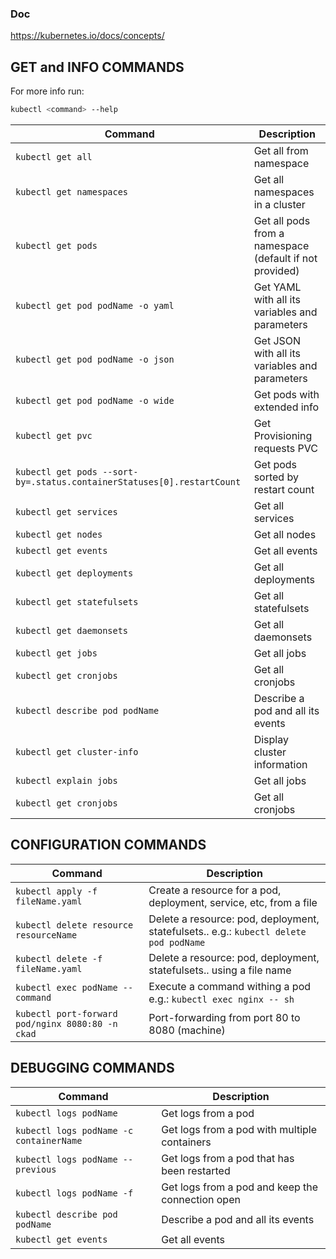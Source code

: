 ### Doc
https://kubernetes.io/docs/concepts/




## GET and INFO COMMANDS

For more info run:

```bash
kubectl <command> --help
```

| Command                                                                | Description                                             |
|------------------------------------------------------------------------|---------------------------------------------------------|
| `kubectl get all`                                                      | Get all from namespace                                  |
| `kubectl get namespaces`                                               | Get all namespaces in a cluster                         |
| `kubectl get pods`                                                     | Get all pods from a namespace (default if not provided) |
| `kubectl get pod podName -o yaml`                                      | Get YAML with all its variables and parameters          |
| `kubectl get pod podName -o json`                                      | Get JSON with all its variables and parameters          |
| `kubectl get pod podName -o wide`                                      | Get pods with extended info                             |
| `kubectl get pvc`                                                      | Get Provisioning requests PVC                           |
| `kubectl get pods --sort-by=.status.containerStatuses[0].restartCount` | Get pods sorted by restart count                        |
| `kubectl get services`                                                 | Get all services                                        |
| `kubectl get nodes`                                                    | Get all nodes                                           |
| `kubectl get events`                                                   | Get all events                                          |
| `kubectl get deployments`                                              | Get all deployments                                     |
| `kubectl get statefulsets`                                             | Get all statefulsets                                    |
| `kubectl get daemonsets`                                               | Get all daemonsets                                      |
| `kubectl get jobs`                                                     | Get all jobs                                            |
| `kubectl get cronjobs`                                                 | Get all cronjobs                                        |
| `kubectl describe pod podName`                                         | Describe a pod and all its events                       |
| `kubectl get cluster-info`                                             | Display cluster information                             |
| `kubectl explain jobs`                                                 | Get all jobs                                            |
| `kubectl get cronjobs`                                                 | Get all cronjobs                                        |



## CONFIGURATION COMMANDS

| Command                                          | Description                                                                           |
|--------------------------------------------------|---------------------------------------------------------------------------------------|
| `kubectl apply -f fileName.yaml`                 | Create a resource for a pod, deployment, service, etc, from a file                    |
| `kubectl delete resource resourceName`           | Delete a resource: pod, deployment, statefulsets.. e.g.: `kubectl delete pod podName` |   
| `kubectl delete -f fileName.yaml`                | Delete a resource: pod, deployment, statefulsets.. using a file name                  |
| `kubectl exec podName -- command`                | Execute a command withing a pod e.g.: `kubectl exec nginx -- sh`                      |
| `kubectl port-forward pod/nginx 8080:80 -n ckad` | Port-forwarding from port 80 to 8080 (machine)                                        |



## DEBUGGING COMMANDS

| Command                                 | Description                                      |
|-----------------------------------------|--------------------------------------------------|
| `kubectl logs podName`                  | Get logs from a pod                              |
| `kubectl logs podName -c containerName` | Get logs from a pod with multiple containers     |
| `kubectl logs podName --previous`       | Get logs from a pod that has been restarted      |
| `kubectl logs podName -f`               | Get logs from a pod and keep the connection open |
| `kubectl describe pod podName`          | Describe a pod and all its events                |
| `kubectl get events`                    | Get all events                                   |